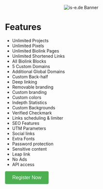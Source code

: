 <p align="center">
   <img alt="is-e.de Banner" src="https://fastbio.link/uploads/logo/1ab69930799898f3d5724b3d7b6a8370.png">
</p>

# Features
- Unlimited Projects
- Unlimited Pixels
- Unlimited Biolink Pages
- Unlimited Shortened Links
- All Biolink Blocks
- 5 Custom Domains
- Additional Global Domains
- Custom Back-half
- Deep linking
- Removable branding
- Custom branding
- Custom colors
- Indepth Statistics
- Custom Backgrounds
- Verified Checkmark
- Links scheduling & limiter
- SEO Features
- UTM Parameters
- Social links
- Extra Fonts
- Password protection
- Sensitive content
- Leap link
- No Ads
- API access

<a href="https://fastbio.link/register" style="text-decoration: none;">
    <button style="background-color: #4CAF50; color: white; padding: 12px 24px; border: none; border-radius: 4px; font-size: 16px; cursor: pointer;">
        Register Now
    </button>
</a>
